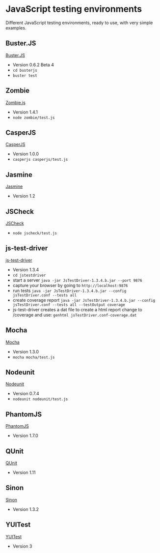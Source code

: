 # JavaScript testing environments
Different JavaScript testing environments, ready to use, with very simple examples.

## Buster.JS
[Buster.JS](http://busterjs.org)
 - Version 0.6.2 Beta 4
 - `cd busterjs`
 - `buster test`

## Zombie
[Zombie.js](http://casperjs.org/)
 - Version 1.4.1
 - `node zombie/test.js`

## CasperJS
[CasperJS](http://casperjs.org/)
 - Version 1.0.0
 - `casperjs casperjs/test.js`

## Jasmine
[Jasmine](http://pivotal.github.com/jasmine/)
 - Version 1.2

## JSCheck
[JSCheck](http://jscheck.org)
 - `node jscheck/test.js`

## js-test-driver
[js-test-driver](http://code.google.com/p/js-test-driver/)
 - Version 1.3.4
 - `cd jstestdriver` 
 - start a server `java -jar JsTestDriver-1.3.4.b.jar --port 9876`
 - capture your browser by going to `http://localhost:9876`
 - run tests `java -jar JsTestDriver-1.3.4.b.jar --config jsTestDriver.conf --tests all`
 - create coverage report `java -jar JsTestDriver-1.3.4.b.jar --config jsTestDriver.conf --tests all --testOutput coverage`
 - js-test-driver creates a dat file to create a html report change to /coverage and use: `genhtml jsTestDriver.conf-coverage.dat`

## Mocha
[Mocha](http://visionmedia.github.com/mocha/)
 - Version 1.3.0
 - `mocha mocha/test.js`

## Nodeunit
[Nodeunit](https://github.com/caolan/nodeunit)
 - Version 0.7.4
 - `nodeunit nodeunit/test.js`

## PhantomJS
[PhantomJS](http://phantomjs.org/)
 - Version 1.7.0

## QUnit 
[QUnit](http://qunitjs.com/)
 - Version 1.11
 
## Sinon
[Sinon](http://sinonjs.org)
 - Version 1.3.2
 
## YUITest
[YUITest](http://developer.yahoo.com/yui/yuitest/)
 - Version 3
